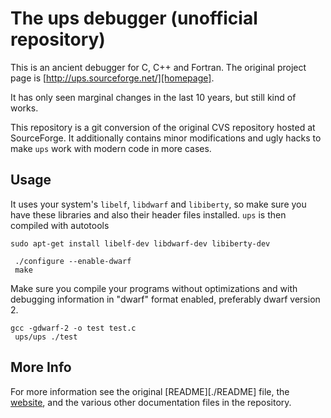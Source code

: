 # The ups debugger (unofficial repository)

This is an ancient debugger for C, C++ and Fortran. The original project page
is [http://ups.sourceforge.net/][homepage].

It has only seen marginal changes in the last 10 years, but still kind of
works.

This repository is a git conversion of the original CVS repository hosted
at SourceForge. It additionally contains minor modifications and ugly
hacks to make `ups` work with modern code in more cases.

## Usage

It uses your system's `libelf`, `libdwarf` and `libiberty`, so make sure you
have these libraries and also their header files installed. `ups` is then
compiled with autotools 

    sudo apt-get install libelf-dev libdwarf-dev libiberty-dev

	 ./configure --enable-dwarf
	 make

Make sure you compile your programs without optimizations and with
debugging information in "dwarf" format enabled, preferably dwarf version 2.

    gcc -gdwarf-2 -o test test.c
	 ups/ups ./test

## More Info

For more information see the original [README][./README] file, the [website][homepage],
and the various other documentation files in the repository.

 [homepage]: http://ups.sourceforge.net/
